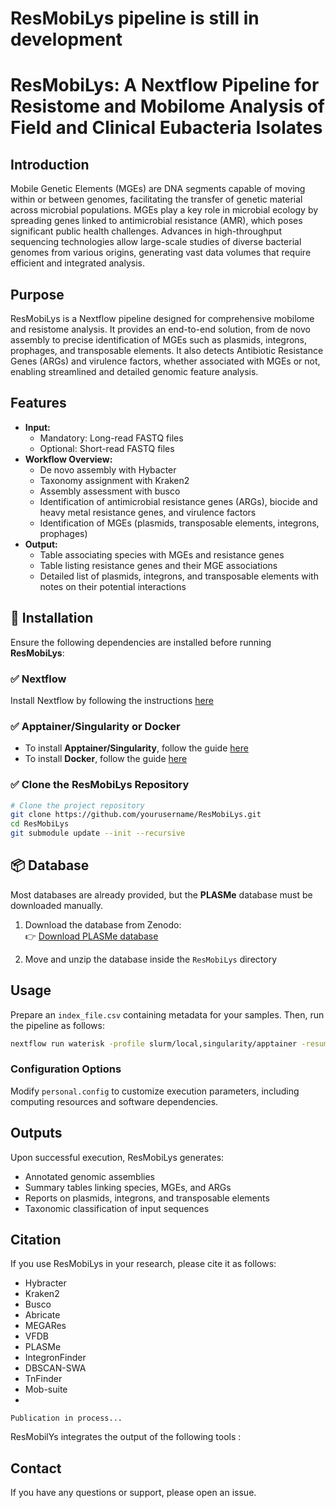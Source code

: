 
# **ResMobiLys pipeline is still in development**


# **ResMobiLys: A Nextflow Pipeline for Resistome and Mobilome Analysis of Field and Clinical Eubacteria Isolates**

## **Introduction**
Mobile Genetic Elements (MGEs) are DNA segments capable of moving within or between genomes, facilitating the transfer of genetic material across microbial populations. MGEs play a key role in microbial ecology by spreading genes linked to antimicrobial resistance (AMR), which poses significant public health challenges. Advances in high-throughput sequencing technologies allow large-scale studies of diverse bacterial genomes from various origins, generating vast data volumes that require efficient and integrated analysis.

## **Purpose**
ResMobiLys is a Nextflow pipeline designed for comprehensive mobilome and resistome analysis. It provides an end-to-end solution, from de novo assembly to precise identification of MGEs such as plasmids, integrons, prophages, and transposable elements. It also detects Antibiotic Resistance Genes (ARGs) and virulence factors, whether associated with MGEs or not, enabling streamlined and detailed genomic feature analysis.

## **Features**
- **Input:**
  - Mandatory: Long-read FASTQ files
  - Optional: Short-read FASTQ files
- **Workflow Overview:**
  - De novo assembly with Hybacter
  - Taxonomy assignment with Kraken2
  - Assembly assessment with busco
  - Identification of antimicrobial resistance genes (ARGs), biocide and heavy metal resistance genes, and virulence factors
  - Identification of MGEs (plasmids, transposable elements, integrons, prophages)
- **Output:**
  - Table associating species with MGEs and resistance genes
  - Table listing resistance genes and their MGE associations
  - Detailed list of plasmids, integrons, and transposable elements with notes on their potential interactions

## 🚀 Installation

Ensure the following dependencies are installed before running **ResMobiLys**:

### ✅ Nextflow

Install Nextflow by following the instructions [here](https://www.nextflow.io/docs/latest/install.html)

### ✅ Apptainer/Singularity or Docker

- To install **Apptainer/Singularity**, follow the guide [here](https://apptainer.org/docs/admin/main/installation.html)
- To install **Docker**, follow the guide [here](https://www.docker.com/get-started/)

### ✅ Clone the ResMobiLys Repository

```bash
# Clone the project repository
git clone https://github.com/yourusername/ResMobiLys.git
cd ResMobiLys
git submodule update --init --recursive
```

## 📦 Database

Most databases are already provided, but the **PLASMe** database must be downloaded manually.

1. Download the database from Zenodo:  
   👉 [Download PLASMe database](https://zenodo.org/record/8046934/files/DB.zip?download=1)

2. Move and unzip the database inside the `ResMobiLys` directory

## **Usage**
Prepare an `index_file.csv` containing metadata for your samples. Then, run the pipeline as follows:

```bash
nextflow run waterisk -profile slurm/local,singularity/apptainer -resume -c waterisk/personal.config
```

### **Configuration Options**
Modify `personal.config` to customize execution parameters, including computing resources and software dependencies.

## **Outputs**
Upon successful execution, ResMobiLys generates:
- Annotated genomic assemblies
- Summary tables linking species, MGEs, and ARGs
- Reports on plasmids, integrons, and transposable elements
- Taxonomic classification of input sequences

## **Citation**
If you use ResMobiLys in your research, please cite it as follows:
- Hybracter
- Kraken2
- Busco
- Abricate
- MEGARes
- VFDB
- PLASMe
- IntegronFinder
- DBSCAN-SWA
- TnFinder
- Mob-suite
- 
```
Publication in process...
```
 ResMobilYs integrates the output of the following tools :
## **Contact**
If you have any questions or support, please open an issue.

